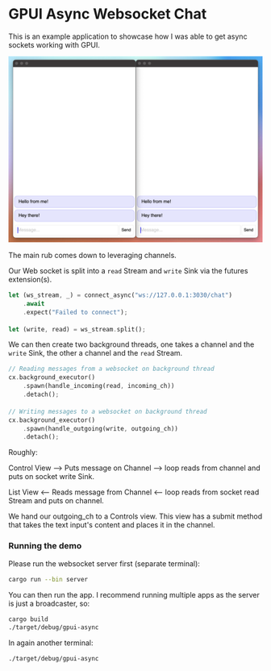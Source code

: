 # GPUI Async Websocket Chat

This is an example application to showcase how I was able to get async sockets working with GPUI.

![image](./assets/screenshot.png)

The main rub comes down to leveraging channels.

Our Web socket is split into a `read` Stream and `write` Sink via the futures extension(s).

```rs
let (ws_stream, _) = connect_async("ws://127.0.0.1:3030/chat")
    .await
    .expect("Failed to connect");

let (write, read) = ws_stream.split();
```

We can then create two background threads, one takes a channel and the `write` Sink,
the other a channel and the `read` Stream.

```rs
// Reading messages from a websocket on background thread
cx.background_executor()
    .spawn(handle_incoming(read, incoming_ch))
    .detach();

// Writing messages to a websocket on background thread
cx.background_executor()
    .spawn(handle_outgoing(write, outgoing_ch))
    .detach();
```

Roughly:

Control View --> Puts message on Channel --> loop reads from channel and puts on socket write Sink.

List View <-- Reads message from Channel <-- loop reads from socket read Stream and puts on channel.

We hand our outgoing_ch to a Controls view.
This view has a submit method that takes the text input's content and places it in the channel.

### Running the demo

Please run the websocket server first (separate terminal):

```bash
cargo run --bin server
```

You can then run the app. I recommend running multiple apps as the server is just a broadcaster, so:

```bash
cargo build
./target/debug/gpui-async
```

In again another terminal:

```bash
./target/debug/gpui-async
```

